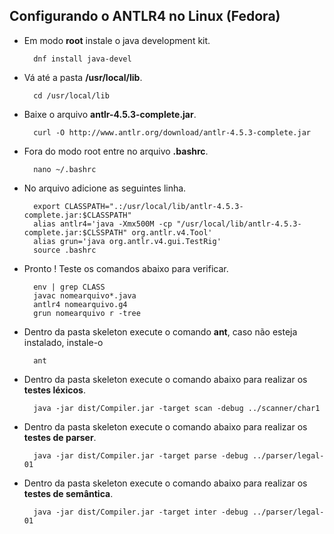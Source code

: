 ## Configurando o ANTLR4 no Linux (Fedora)

- Em modo **root** instale o java development kit.

        dnf install java-devel

- Vá até a pasta **/usr/local/lib**.

        cd /usr/local/lib

- Baixe o arquivo **antlr-4.5.3-complete.jar**.

        curl -O http://www.antlr.org/download/antlr-4.5.3-complete.jar

- Fora do modo root entre no arquivo **.bashrc**.

        nano ~/.bashrc

- No arquivo adicione as seguintes linha.

        export CLASSPATH=".:/usr/local/lib/antlr-4.5.3-complete.jar:$CLASSPATH"
        alias antlr4='java -Xmx500M -cp "/usr/local/lib/antlr-4.5.3-complete.jar:$CLSSPATH" org.antlr.v4.Tool'
        alias grun='java org.antlr.v4.gui.TestRig'
        source .bashrc

- Pronto ! Teste os comandos abaixo para verificar.

        env | grep CLASS
        javac nomearquivo*.java
        antlr4 nomearquivo.g4
        grun nomearquivo r -tree

- Dentro da pasta skeleton execute o comando **ant**, caso não esteja instalado, instale-o

        ant

- Dentro da pasta skeleton execute o comando abaixo para realizar os **testes léxicos**.

        java -jar dist/Compiler.jar -target scan -debug ../scanner/char1

- Dentro da pasta skeleton execute o comando abaixo para realizar os **testes de parser**.

        java -jar dist/Compiler.jar -target parse -debug ../parser/legal-01

- Dentro da pasta skeleton execute o comando abaixo para realizar os **testes de semântica**.

        java -jar dist/Compiler.jar -target inter -debug ../parser/legal-01